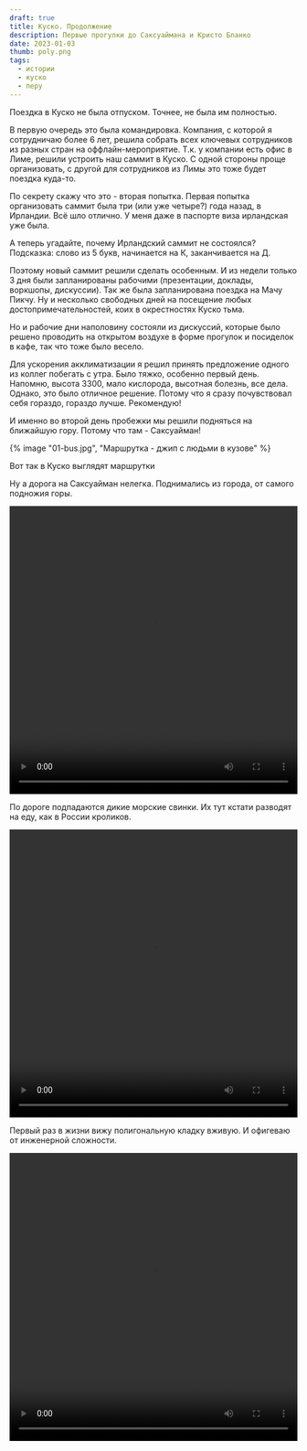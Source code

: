 ```yaml
---
draft: true
title: Куско. Продолжение
description: Первые прогулки до Саксуаймана и Кристо Бланко
date: 2023-01-03
thumb: poly.png
tags:
  - истории
  - куско
  - перу
---
```


Поездка в Куско не была отпуском. Точнее, не была им полностью.

В первую очередь это была командировка. Компания, с которой я сотрудничаю более 6 лет, решила собрать всех ключевых сотрудников из разных стран на оффлайн-мероприятие. Т.к. у компании есть офис в Лиме, решили устроить наш саммит в Куско. С одной стороны проще организовать, с другой для сотрудников из Лимы это тоже будет поездка куда-то.

По секрету скажу что это - вторая попытка. Первая попытка организовать саммит была три (или уже четыре?) года назад, в Ирландии. Всё шло отлично. У меня даже в паспорте виза ирландская уже была.

А теперь угадайте, почему Ирландский саммит не состоялся? Подсказка: слово из 5 букв, начинается на К, заканчивается на Д.

Поэтому новый саммит решили сделать особенным. И из недели только 3 дня были запланированы рабочими (презентации, доклады, воркшопы, дискуссии). Так же была запланирована поездка на Мачу Пикчу. Ну и несколько свободных дней на посещение любых достопримечательностей, коих в окрестностях Куско тьма.

Но и рабочие дни наполовину состояли из дискуссий, которые было решено проводить на открытом воздухе в форме прогулок и посиделок в кафе, так что тоже было весело.

Для ускорения акклиматизации я решил принять предложение одного из коллег побегать с утра. Было тяжко, особенно первый день. Напомню, высота 3300, мало кислорода, высотная болезнь, все дела. Однако, это было отличное решение. Потому что я сразу почувствовал себя гораздо, гораздо лучше. Рекомендую!

И именно во второй день пробежки мы решили подняться на ближайшую гору. Потому что там - Саксуайман!

{% image "01-bus.jpg", "Маршрутка - джип с людьми в кузове" %}

Вот так в Куско выглядят маршрутки

Ну а дорога на Саксуайман нелегка. Поднимались из города, от самого подножия горы.

<video controls style="width: 100%;	aspect-ratio: 1;">
<source src="./02-road-to-sacsawayman.mp4" type="video/mp4">
</video>

По дороге подпадаются дикие морские свинки. Их тут кстати разводят на еду, как в России кроликов.

<video controls style="width: 100%;	aspect-ratio: 1;">
<source src="./03-cuy.mp4" type="video/mp4">
</video>

Первый раз в жизни вижу полигональную кладку вживую. И офигеваю от инженерной сложности.

<video controls style="width: 100%;	aspect-ratio: 1;">
<source src="./004-poly.mp4" type="video/mp4">
</video>
